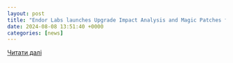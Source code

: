 ```yaml
---
layout: post
title: "Endor Labs launches Upgrade Impact Analysis and Magic Patches for SCA market - Help Net Security"
date: 2024-08-08 13:51:40 +0000
categories: [news]
---
```


[Читати далі](https://www.helpnetsecurity.com/2024/08/08/endor-labs-impact-analysis-magic-patches/)
